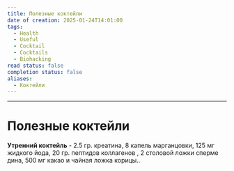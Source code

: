 ```yaml
---
title: Полезные коктейли
date of creation: 2025-01-24T14:01:00
tags:
  - Health
  - Useful
  - Cocktail
  - Cocktails
  - Biohacking
read status: false
completion status: false
aliases:
  - Коктейли
---
```

---
# Полезные коктейли

**Утренний коктейль** - 2.5 гр. креатина, 8 капель марганцовки, 125 мг жидкого йода, 20 гр. пептидов коллагенов , 2 столовой ложки сперме дина, 500 мг какао и чайная ложка корицы..

